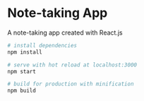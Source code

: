 # Note-taking App

A note-taking app created with React.js


``` bash
# install dependencies
npm install

# serve with hot reload at localhost:3000
npm start

# build for production with minification
npm build

```